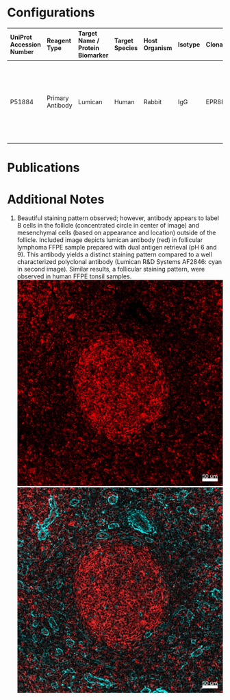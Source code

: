 # Configurations

| UniProt Accession Number   | Reagent Type     | Target Name / Protein Biomarker   | Target Species   | Host Organism   | Isotype   | Clonality   | Vendor   | Catalog Number   | Conjugate   | RRID   | Availability   | Method                 | Tissue Preservation   | Target Tissue   | Tissue State        | Detergent         | Antigen Retrieval Conditions                                                               | Dye Inactivation Conditions   | Recommend   | Agree               | Disagree   | Contributor         | Notes       |
|:---------------------------|:-----------------|:----------------------------------|:-----------------|:----------------|:----------|:------------|:---------|:-----------------|:------------|:-------|:---------------|:-----------------------|:----------------------|:----------------|:--------------------|:------------------|:-------------------------------------------------------------------------------------------|:------------------------------|:------------|:--------------------|:-----------|:--------------------|:------------|
| P51884                     | Primary Antibody | Lumican                           | Human            | Rabbit          | IgG       | EPR8898(2)  | Abcam    | Ab252012         | PE          | NA     | Stock          | Multiplexed 2D Imaging | FFPE                  | Lymph Node      | Follicular Lymphoma | 0.3% Triton-X-100 | pH 6 for 30 minutes ER1 (AF9961) and pH 9 for 30 minutes ER2 (AF9640) using the Leica Bond | NA                            | No          | 0000-0003-4379-8967 | NA         | 0000-0003-4379-8967 | [1](#notes) |

# Publications



# Additional Notes

<a name="notes"></a>
1. Beautiful staining pattern observed; however, antibody appears to label B cells in the follicle (concentrated circle in center of image) and mesenchymal cells (based on appearance and location) outside of the follicle. Included image depicts lumican antibody (red) in follicular lymphoma FFPE sample prepared with dual antigen retrieval (pH 6 and 9). This antibody yields a distinct staining pattern compared to a well characterized polyclonal antibody (Lumican R&D Systems AF2846: cyan in second image). Similar results, a follicular staining pattern, were observed in human FFPE tonsil samples.
![Lumican PE Abcam Ab252012 FL FFPE pH6and9](Lumican_PE_Abcam_Ab252012_FL_FFPE_pH6and9.jpg)<br>
 ![Lumican AF2846 cyan Lumican Ab252012 red merge](Lumican_AF2846_cyan_Lumican_Ab252012_red_merge.jpg)
